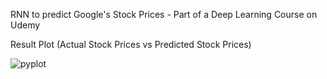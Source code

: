 RNN to predict Google's Stock Prices - Part of a Deep Learning Course on Udemy


Result Plot (Actual Stock Prices vs Predicted Stock Prices)



![pyplot](https://user-images.githubusercontent.com/43073565/91993237-f9c20a80-ece9-11ea-954d-a0e4b576de99.png)
